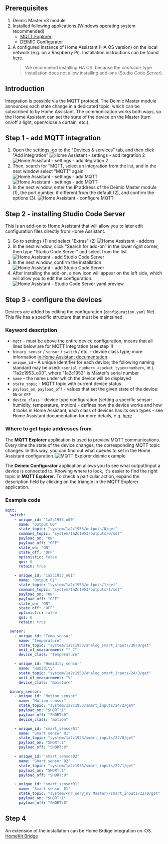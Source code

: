 ## Prerequisites
1. Deimic Master v3 module
1. Installed following applications (Windows operating system recommended)
   * [MQTT Explorer](https://github.com/thomasnordquist/MQTT-Explorer/releases)
   * [DEIMIC Configurator](https://www.deimic.pl/wsparcie,do-pobrania.html)
1. A configured instance of Home Assistant (HA OS version) on the local network (e.g. on a Raspberry Pi). Installation instructions can be found [here](https://www.home-assistant.io/installation/). 
    > We recommend installing HA OS, because the _container_ type installation does not allow installing add-ons (Studio Code Server).

## Introduction
Integration is possible via the MQTT protocol. The Deimic Master module announces each state change in a dedicated topic, which can be subscribed to by Home Assistant. The communication works both ways, so the Home Assistant can set the state of the device on the Master (turn on/off a light, open/close a curtain, etc.).

## Step 1 - add MQTT integration
1. Open the settings, go to the "Devices & services" tab, and then click "Add integration"
    ![Home Assistant - settings - add itegration 2](/assets/image.png)
    ![Home Assistant - settings - add itegration 2](/assets/image-1.png)
1. Then, search for "MQTT, select an integration from the list, and in the next window select "MQTT" again. 
    ![Home Assistant - settings - add MQTT](/assets/image-2.png)
    ![Home Assistant - settings - add MQTT](/assets/image-3.png)
1. In the next window, enter the IP address of the Deimic Master module (1), the port number, if different from the default (2), and confirm the options (3).
    ![Home Assistant - configure MQTT](/assets/image-5.png)

## Step 2 - installing Studio Code Server
This is an add-on to Home Assistant that will allow you to later edit configuration files directly from Home Assistant.

1. Go to settings (1) and select "Extras" (2)
    ![Home Assistant - addons](/assets/image-4.png)
1. In the next window, click "Search for add-on" in the lower right corner, then type "Studio Code Server" and select from the list.
    ![Home Assistant - add Studio Code Server](/assets/image-6.png)
1. In the next window, confirm the installation
    ![Home Assistant - add Studio Code Server](/assets/image-7.png)
1. After installing the add-on, a new icon will appear on the left side, which will allow you to edit the configuration.
    ![Home Assistant - Studio Code Server yaml preview](/assets/image-8.png)

## Step 3 - configure the devices
Devices are added by editing the configuration (`configuration.yaml` file). This file has a specific structure that must be maintained.

### Keyword description
* `mqtt` - must be above the entire device configuration, means that all lines below are for MQTT integration (see step 1)
* `binary_sensor` / `sensor` / `switch` / etc.  - device class type; more information [in Home Assistant documentation](https://www.home-assistant.io/docs/configuration/customizing-devices/#device-class)
* `unique_id` – A unique identifier for each device; the following naming standard may be used: `<serial number>_<socket type><number>`, ie.L "1a2c1953_o00", where "1a2c1953" is Master's serial number
* `name` – the name under which the device will be displayed
* `state_topic` - MQTT topic with current device status
* `payload_on`, `payload_off` - values that set the given state of the device: `ON` or `OFF`
* `device_class` – device type configuration (setting a specific sensor: humidity, temperature, motion) - defines how the device works and how it looks in Home Assistant; each class of devices has its own types - see Home Assistant documentation for more details, e.g. [here](https://www.home-assistant.io/integrations/sensor/#device-class)
  
### Where to get topic addresses from 
The **MQTT Explorer** application is used to preview MQTT communications. Every time the state of the device changes, the corresponding MQTT topic changes. In this way, you can find out what queues to set in the Home Assistant configuration.
![MQTT Explorer deimic example](/assets/image-9.png)

The **Deimic Configurator** application allows you to see what output/input a device is connected to. Knowing where to look, it's easier to find the right topic in **MQTT Explorer**. To check a particular action, expand the description field by clicking on the triangle in the MQTT Explorer application.

### Example code
```yaml
mqtt:
  switch:
    - unique_id: "1a2c1953_o00"
      name: "Output 00"
      state_topic: "system/1a2c1953/outputs/0/get"
      command_topic: "system/1a2c1953/outputs/0/set"
      payload_on: "ON"
      payload_off: "OFF"
      state_on: "ON"
      state_off: "OFF"
      optimistic: false
      qos: 0
      retain: true

    - unique_id: "1a2c1953_o01"
      name: "Output 01"
      state_topic: "system/1a2c1953/outputs/1/get"
      command_topic: "system/1a2c1953/outputs/1/set"
      payload_on: "ON"
      payload_off: "OFF"
      state_on: "ON"
      state_off: "OFF"
      optimistic: false
      qos: 0
      retain: true

  sensor:
    - unique_id: "Temp_sensor"
      name: "Temperature"
      state_topic: "system/1a2c1953/analog_smart_inputs/30/0/get"
      unit_of_measurement: "° C"
      device_class: "temperature"

    - unique_id: "Humidity_sensor"
      name: "Humidity"
      state_topic: "system/1a2c1953/analog_smart_inputs/24/3/get"
      unit_of_measurement: "%"
      device_class: "moisture"

  binary_sensor:
    - unique_id: "Motion_sensor"
      name: "Motion sensor"
      state_topic: "system/1a2c1953/smart_inputs/24/2/get"
      payload_on: "SHORT:1"
      payload_off: "SHORT:0"
      device_class: "motion"

    - unique_id: "smart_sensor01"
      name: "Smart sensor 01"
      state_topic: "system/1a2c1953/smart_inputs/22/0/get"
      payload_on: "SHORT:1"
      payload_off: "SHORT:0"

    - unique_id: "smart_sensor02"
      name: "Smart sensor 02"
      state_topic: "system/1a2c1953/smart_inputs/22/1/get"
      payload_on: "SHORT:1"
      payload_off: "SHORT:0"

    - unique_id: "smart_sensor01"
      name: "Smart sensor 01"
      state_topic: "system/<nr seryjny Master>/smart_inputs/22/0/get"
      payload_on: "SHORT:1"
      payload_off: "SHORT:0"
```

## Step 4
An extension of the installation can be Home Brdige integration on iOS.
[HomeKit Bridge](https://www.home-assistant.io/integrations/homekit/)

